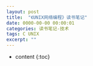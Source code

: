 ```yaml
---
layout: post
title:  "《UNIX网络编程》读书笔记"
date: 0000-00-00 00:00:01
categories: 读书笔记-技术
tags: C UNIX
excerpt: ""
---
```


* content
{:toc}